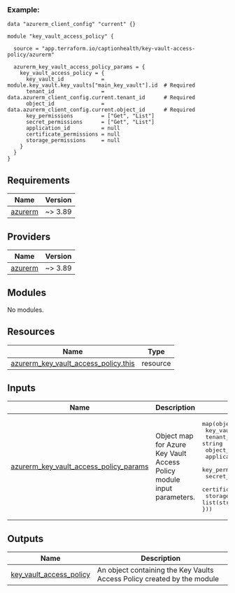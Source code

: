 [//]: # (BEGIN_TF_DOCS)


### Example:

```hcl
data "azurerm_client_config" "current" {}

module "key_vault_access_policy" {

  source = "app.terraform.io/captionhealth/key-vault-access-policy/azurerm"

  azurerm_key_vault_access_policy_params = {
    key_vault_access_policy = {
      key_vault_id            = module.key_vault.key_vaults["main_key_vault"].id  # Required
      tenant_id               = data.azurerm_client_config.current.tenant_id      # Required
      object_id               = data.azurerm_client_config.current.object_id      # Required
      key_permissions         = ["Get", "List"]
      secret_permissions      = ["Get", "List"]
      application_id          = null
      certificate_permissions = null
      storage_permissions     = null
    }
  }
}
```



## Requirements

| Name | Version |
|------|---------|
| <a name="requirement_azurerm"></a> [azurerm](#requirement\_azurerm) | ~> 3.89 |

## Providers

| Name | Version |
|------|---------|
| <a name="provider_azurerm"></a> [azurerm](#provider\_azurerm) | ~> 3.89 |

## Modules

No modules.

## Resources

| Name | Type |
|------|------|
| [azurerm_key_vault_access_policy.this](https://registry.terraform.io/providers/hashicorp/azurerm/latest/docs/resources/key_vault_access_policy) | resource |

## Inputs

| Name | Description | Type | Default | Required |
|------|-------------|------|---------|:--------:|
| <a name="input_azurerm_key_vault_access_policy_params"></a> [azurerm\_key\_vault\_access\_policy\_params](#input\_azurerm\_key\_vault\_access\_policy\_params) | Object map for Azure Key Vault Access Policy module input parameters. | <pre>map(object({<br>    key_vault_id            = string<br>    tenant_id               = string<br>    object_id               = string<br>    application_id          = string<br>    key_permissions         = list(string)<br>    secret_permissions      = list(string)<br>    certificate_permissions = list(string)<br>    storage_permissions     = list(string)<br>}))</pre> | n/a | yes |

## Outputs

| Name | Description |
|------|-------------|
| <a name="output_key_vault_access_policy"></a> [key\_vault\_access\_policy](#output\_key\_vault\_access\_policy) | An object containing the Key Vaults Access Policy created by the module |

[//]: # (END_TF_DOCS)
